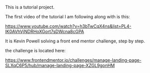This is a tutorial project. 

The first video of the tutorial I am following along with is this:

https://www.youtube.com/watch?v=h3bTwCqX4ns&list=PL4-IK0AVhVjNDRHoXGort7sDWcna8cGPA

It is Kevin Powell solving a front end mentor challenge, step by step. 

the challenge is located here:

https://www.frontendmentor.io/challenges/manage-landing-page-SLXqC6P5/hub/manage-landing-page-XZGL9gonHM
